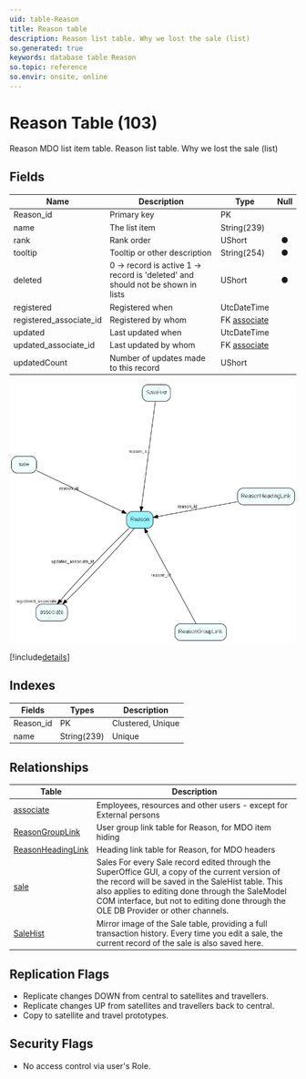 ```yaml
---
uid: table-Reason
title: Reason table
description: Reason list table. Why we lost the sale (list)
so.generated: true
keywords: database table Reason
so.topic: reference
so.envir: onsite, online
---
```


# Reason Table (103)

Reason MDO list item table.
Reason list table. Why we lost the sale (list)

## Fields

| Name | Description | Type | Null |
|------|-------------|------|:----:|
|Reason\_id|Primary key|PK| |
|name|The list item|String(239)| |
|rank|Rank order|UShort|&#x25CF;|
|tooltip|Tooltip or other description|String(254)|&#x25CF;|
|deleted|0 -&gt; record is active 1 -&gt; record is &apos;deleted&apos; and should not be shown in lists|UShort|&#x25CF;|
|registered|Registered when|UtcDateTime| |
|registered\_associate\_id|Registered by whom|FK [associate](associate.md)| |
|updated|Last updated when|UtcDateTime| |
|updated\_associate\_id|Last updated by whom|FK [associate](associate.md)| |
|updatedCount|Number of updates made to this record|UShort| |


![Reason table relationship diagram](./media/Reason.png)

[!include[details](./includes/reason.md)]

## Indexes

| Fields | Types | Description |
|--------|-------|-------------|
|Reason\_id |PK |Clustered, Unique |
|name |String(239) |Unique |

## Relationships

| Table|  Description |
|------|-------------|
|[associate](associate.md)  |Employees, resources and other users - except for External persons |
|[ReasonGroupLink](reasongrouplink.md)  |User group link table for Reason, for MDO item hiding |
|[ReasonHeadingLink](reasonheadinglink.md)  |Heading link table for Reason, for MDO headers |
|[sale](sale.md)  |Sales  For every Sale record edited through the SuperOffice GUI, a copy of the current version of the record will be saved in the SaleHist table. This also applies to editing done through the SaleModel COM interface, but not to editing done through the OLE DB Provider or other channels.   |
|[SaleHist](salehist.md)  |Mirror image of the Sale table, providing a full transaction history. Every time you edit a sale, the current record of the sale is also saved here.  |


## Replication Flags

* Replicate changes DOWN from central to satellites and travellers.
* Replicate changes UP from satellites and travellers back to central.
* Copy to satellite and travel prototypes.

## Security Flags

* No access control via user's Role.

